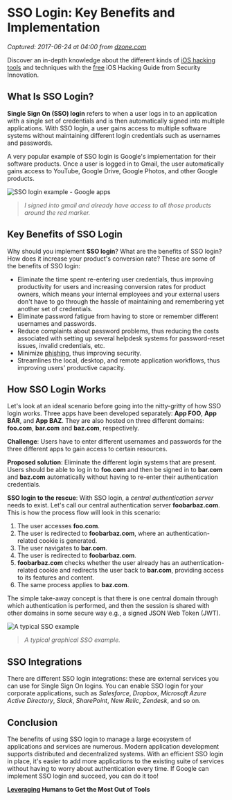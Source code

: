 # SSO Login: Key Benefits and Implementation

_Captured: 2017-06-24 at 04:00 from [dzone.com](https://dzone.com/articles/sso-login-key-benefits-and-implementation?edition=305134&utm_source=Daily%20Digest&utm_medium=email&utm_campaign=dd%202017-06-23)_

Discover an in-depth knowledge about the different kinds of [iOS hacking tools](https://dzone.com/go?i=222228&u=https%3A%2F%2Fweb.securityinnovation.com%2Fhacking-ios-applications-dzone%3Futm_campaign%3DDZONE-Sponsorship-June-2017%26utm_source%3DAdvertising%26utm_medium%3Dhacking-ios-applications) and techniques with the [free](https://dzone.com/go?i=222228&u=https%3A%2F%2Fweb.securityinnovation.com%2Fhacking-ios-applications-dzone%3Futm_campaign%3DDZONE-Sponsorship-June-2017%26utm_source%3DAdvertising%26utm_medium%3Dhacking-ios-applications) iOS Hacking Guide from Security Innovation.

## What Is SSO Login?

**Single Sign On (SSO) login** refers to when a user logs in to an application with a single set of credentials and is then automatically signed into multiple applications. With SSO login, a user gains access to multiple software systems without maintaining different login credentials such as usernames and passwords.

A very popular example of SSO login is Google's implementation for their software products. Once a user is logged in to Gmail, the user automatically gains access to YouTube, Google Drive, Google Photos, and other Google products.

![SSO login example - Google apps](https://cdn.auth0.com/blog/sso-google-upload.png)

> _I signed into gmail and already have access to all those products around the red marker._

## Key Benefits of SSO Login

Why should you implement **SSO login**? What are the benefits of SSO login? How does it increase your product's conversion rate? These are some of the benefits of SSO login:

  * Eliminate the time spent re-entering user credentials, thus improving productivity for users and increasing conversion rates for product owners, which means your internal employees and your external users don't have to go through the hassle of maintaining and remembering yet another set of credentials.
  * Eliminate password fatigue from having to store or remember different usernames and passwords.
  * Reduce complaints about password problems, thus reducing the costs associated with setting up several helpdesk systems for password-reset issues, invalid credentials, etc.
  * Minimize [phishing](https://en.wikipedia.org/wiki/Phishing), thus improving security.
  * Streamlines the local, desktop, and remote application workflows, thus improving users' productive capacity.

## How SSO Login Works

Let's look at an ideal scenario before going into the nitty-gritty of how SSO login works. Three apps have been developed separately: **App FOO**, **App BAR**, and **App BAZ**. They are also hosted on three different domains: **foo.com**, **bar.com** and **baz.com**, respectively.

**Challenge**: Users have to enter different usernames and passwords for the three different apps to gain access to certain resources.

**Proposed solution**: Eliminate the different login systems that are present. Users should be able to log in to **foo.com** and then be signed in to **bar.com** and **baz.com** automatically without having to re-enter their authentication credentials.

**SSO login to the rescue**: With SSO login, a _central authentication server_ needs to exist. Let's call our central authentication server **foobarbaz.com**. This is how the process flow will look in this scenario:

  1. The user accesses **foo.com**.
  2. The user is redirected to **foobarbaz.com**, where an authentication-related cookie is generated.
  3. The user navigates to **bar.com**.
  4. The user is redirected to **foobarbaz.com**.
  5. **foobarbaz.com** checks whether the user already has an authentication-related cookie and redirects the user back to **bar.com**, providing access to its features and content.
  6. The same process applies to **baz.com**.

The simple take-away concept is that there is one central domain through which authentication is performed, and then the session is shared with other domains in some secure way e.g., a signed JSON Web Token (JWT).

![A typical SSO example](https://cdn.auth0.com/blog/typical-sso.png)

> _A typical graphical SSO example._

## SSO Integrations

There are different SSO login integrations: these are external services you can use for Single Sign On logins. You can enable SSO login for your corporate applications, such as _Salesforce_, _Dropbox_, _Microsoft Azure Active Directory_, _Slack_, _SharePoint_, _New Relic_, _Zendesk_, and so on.

## Conclusion

The benefits of using SSO login to manage a large ecosystem of applications and services are numerous. Modern application development supports distributed and decentralized systems. With an efficient SSO login in place, it's easier to add more applications to the existing suite of services without having to worry about authentication every time. If Google can implement SSO login and succeed, you can do it too!

**[Leveraging](https://dzone.com/go?i=222226&u=https%3A%2F%2Fweb.securityinnovation.com%2Fwebinar%2Fleveraging-humans-and-tools-dzone%3Futm_campaign%3DDZONE-Sponsorship-June-2017%26utm_source%3DAdvertising%26utm_medium%3Dleveraging-humans-and-tools%252520) Humans to Get the Most Out of Tools**
